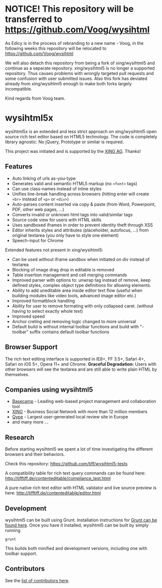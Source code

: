 # NOTICE! This repository will be transferred to https://github.com/Voog/wysihtml

As Edicy is in the process of rebranding to a new name - Voog, in the following weeks this repository will be relocated to https://github.com/Voog/wysihtml

We will also detach this repository from being a fork of xing/wysihtml5 and continue as a separate repository. xing/wysihtml5 is no longer a supported repository. Thus causes problems with wrongly targeted pull requests and some confusion with user submitted issues. Also this fork has deviated already from xing/wysihtml5 enough to make both forks largely incompatible.

Kind regards from Voog team.

# wysihtml5x

wysihtml5x is an extended and less strict approach on xing/wysihtml5 open source rich text editor based on HTML5 technology.
The code is completely library agnostic: No jQuery, Prototype or similar is required.

This project was initiated and is supported by the [XING AG](https://www.xing.com). Thanks!

## Features

* Auto linking of urls as-you-type
* Generates valid and semantic HTML5 markup (no `<font>` tags)
* Can use class-names instead of inline styles
* Unifies line-break handling across browsers (hitting enter will create `<br>` instead of `<p>` or `<div>`)
* Auto-parses content inserted via copy & paste (from Word, Powerpoint, PDF, other web pages, ...)
* Converts invalid or unknown html tags into valid/similar tags
* Source code view for users with HTML skills
* Uses sandboxed iframes in order to prevent identity theft through XSS
* Editor inherits styles and attributes (placeholder, autofocus, ...) from original textarea (you only have to style one element)
* Speech-input for Chrome

Extended features not present in xing/wysihtml5:

* Can be used without iframe sandbox when initiated on div instead of textarea
* Blocking of image drag drop in editable is removed
* Table insertion management and cell merging commands
* Improved parser with options to: unwrap tag instead of remove, keep defined styles, complex object type definitions for allowing elements.
* Ability to add uneditable area inside editor text flow (useful when building modules like video tools, advanced image editor etc.)
* Improved formatblock handling
* Ability for user to remove formating with only collapsed caret. (without having to select exactly whole text)
* Improved speed
* Anchor creting and removing logic changed to more universal
* Default build is without internal toolbar functions and build with "-toolbar" suffix contains default toolbar functions

## Browser Support

The rich text editing interface is supported in IE8+, FF 3.5+, Safari 4+, Safari on iOS 5+, Opera 11+ and Chrome.
**Graceful Degradation:** Users with other browsers will see the textarea and are still able to write plain HTML by themselves.

## Companies using wysihtml5

* [Basecamp](http://basecamp.com) - Leading web-based project management and collaboration tool
* [XING](https://www.xing.com) - Business Social Network with more than 12 million members
* [Qype](http://www.qype.com) - Largest user-generated local review site in Europe
* and many more ...

## Research

Before starting wysihtml5 we spent a lot of time investigating the different browsers and their behaviors.

Check this repository: https://github.com/tiff/wysihtml5-tests

A compatibility table for rich text query commands can be found here: http://tifftiff.de/contenteditable/compliance_test.html

A pure native rich text editor with HTML validator and live source preview is here: http://tifftiff.de/contenteditable/editor.html

## Development

wysihtml5 can be built using Grunt. Installation instructions for [Grunt can be found here](http://gruntjs.com/getting-started). Once you have it installed, wysihtml5 can be built by simply running

    grunt

This builds both minified and development versions, including one with toolbar support.

## Contributors

See the [list of contributors here](https://github.com/Edicy/wysihtml5/graphs/contributors).
